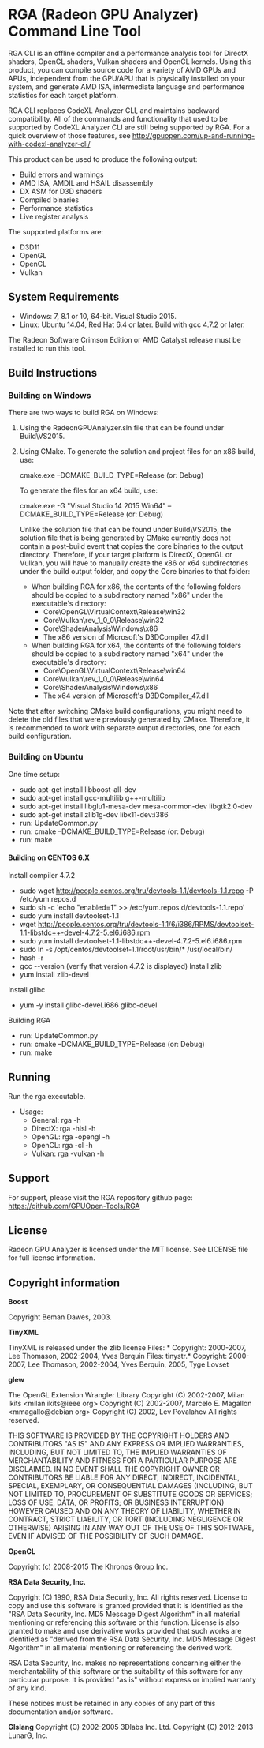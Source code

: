﻿# RGA (Radeon GPU Analyzer) Command Line Tool #

RGA CLI is an offline compiler and a performance analysis tool for DirectX shaders, OpenGL shaders,
Vulkan shaders and OpenCL kernels. Using this product, you can compile source code for a variety of AMD GPUs and APUs,
independent from the GPU/APU that is physically installed on your system, and generate AMD ISA, intermediate language 
and performance statistics for each target platform.

RGA CLI replaces CodeXL Analyzer CLI, and maintains backward compatibility. All of the commands and functionality that
used to be supported by CodeXL Analyzer CLI are still being supported by RGA. For a quick overview of those features,
see http://gpuopen.com/up-and-running-with-codexl-analyzer-cli/

This product can be used to produce the following output:
* Build errors and warnings
* AMD ISA, AMDIL and HSAIL disassembly
* DX ASM for D3D shaders
* Compiled binaries
* Performance statistics
* Live register analysis

The supported platforms are:
* D3D11
* OpenGL
* OpenCL
* Vulkan

## System Requirements ##

* Windows: 7, 8.1 or 10, 64-bit. Visual Studio 2015.
* Linux: Ubuntu 14.04, Red Hat 6.4 or later. Build with gcc 4.7.2 or later.

The Radeon Software Crimson Edition or AMD Catalyst release must be installed to run this tool.

## Build Instructions ##

### Building on Windows ###
There are two ways to build RGA on Windows:

1. Using the RadeonGPUAnalyzer.sln file that can be found under Build\VS2015.

2. Using CMake. To generate the solution and project files for an x86 build, use:

   cmake.exe –DCMAKE_BUILD_TYPE=Release (or: Debug) <full path to the RGA-Temp repo>
   
   To generate the files for an x64 build, use:
   
   cmake.exe -G "Visual Studio 14 2015 Win64"  –DCMAKE_BUILD_TYPE=Release (or: Debug) <full path to the RGA-Temp repo>
   
   Unlike the solution file that can be found under Build\VS2015, the solution file that is being generated by CMake currently
   does not contain a post-build event that copies the core binaries to the output directory. Therefore, if your target platform
   is DirectX, OpenGL or Vulkan, you will have to manually create the x86 or x64 subdirectories under the build output folder, and copy
   the Core binaries to that folder:
   * When building RGA for x86, the contents of the following folders should be copied to a subdirectory named "x86" under the executable's directory: 
     * Core\OpenGL\VirtualContext\Release\win32 
     * Core\Vulkan\rev_1_0_0\Release\win32 
     * Core\ShaderAnalysis\Windows\x86
     * The x86 version of Microsoft's D3DCompiler_47.dll 
   * When building RGA for x64, the contents of the following folders should be copied to a subdirectory named "x64" under the executable's directory: 
     * Core\OpenGL\VirtualContext\Release\win64
     * Core\Vulkan\rev_1_0_0\Release\win64
     * Core\ShaderAnalysis\Windows\x86
     * The x64 version of Microsoft's D3DCompiler_47.dll 
       
Note that after switching CMake build configurations, you might need to delete the old files that were previously generated by CMake. Therefore, 
it is recommended to work with separate output directories, one for each build configuration.

### Building on Ubuntu ###
One time setup:
* sudo apt-get install libboost-all-dev
* sudo apt-get install gcc-multilib g++-multilib
* sudo apt-get install libglu1-mesa-dev mesa-common-dev libgtk2.0-dev
* sudo apt-get install zlib1g-dev libx11-dev:i386
* run: UpdateCommon.py
* run: cmake –DCMAKE_BUILD_TYPE=Release (or: Debug) <full path to the RGA-Temp repo>
* run: make

#### Building on CENTOS 6.X ####
Install compiler 4.7.2
* sudo wget http://people.centos.org/tru/devtools-1.1/devtools-1.1.repo -P /etc/yum.repos.d
* sudo sh -c 'echo "enabled=1" >> /etc/yum.repos.d/devtools-1.1.repo'
* sudo yum install devtoolset-1.1
* wget http://people.centos.org/tru/devtools-1.1/6/i386/RPMS/devtoolset-1.1-libstdc++-devel-4.7.2-5.el6.i686.rpm
* sudo yum install devtoolset-1.1-libstdc++-devel-4.7.2-5.el6.i686.rpm
* sudo ln -s /opt/centos/devtoolset-1.1/root/usr/bin/* /usr/local/bin/
* hash -r
* gcc --version (verify that version 4.7.2 is displayed)
Install zlib
* yum install zlib-devel

Install glibc
* yum -y install glibc-devel.i686 glibc-devel
 
Building RGA
* run: UpdateCommon.py
* run: cmake –DCMAKE_BUILD_TYPE=Release (or: Debug) <full path to the RGA-Temp repo>
* run: make

## Running ##
Run the rga executable.

* Usage: 
  * General: rga -h
  * DirectX: rga -hlsl -h
  * OpenGL:  rga -opengl -h
  * OpenCL:  rga -cl -h
  * Vulkan:  rga -vulkan -h

## Support ##
For support, please visit the RGA repository github page: https://github.com/GPUOpen-Tools/RGA

## License ##
Radeon GPU Analyzer is licensed under the MIT license. See LICENSE file for full license information.

## Copyright information ##

**Boost**

Copyright Beman Dawes, 2003.
    
**TinyXML**

TinyXML is released under the zlib license
Files: *
Copyright: 2000-2007, Lee Thomason, 2002-2004, Yves Berquin 
Files: tinystr.*
Copyright: 2000-2007, Lee Thomason, 2002-2004, Yves Berquin, 2005, Tyge Lovset
    
**glew**

The OpenGL Extension Wrangler Library
Copyright (C) 2002-2007, Milan Ikits <milan ikits@ieee org>
Copyright (C) 2002-2007, Marcelo E. Magallon <mmagallo@debian org>
Copyright (C) 2002, Lev Povalahev
All rights reserved.

THIS SOFTWARE IS PROVIDED BY THE COPYRIGHT HOLDERS AND CONTRIBUTORS "AS IS" 
AND ANY EXPRESS OR IMPLIED WARRANTIES, INCLUDING, BUT NOT LIMITED TO, THE 
IMPLIED WARRANTIES OF MERCHANTABILITY AND FITNESS FOR A PARTICULAR PURPOSE
ARE DISCLAIMED. IN NO EVENT SHALL THE COPYRIGHT OWNER OR CONTRIBUTORS BE 
LIABLE FOR ANY DIRECT, INDIRECT, INCIDENTAL, SPECIAL, EXEMPLARY, OR 
CONSEQUENTIAL DAMAGES (INCLUDING, BUT NOT LIMITED TO, PROCUREMENT OF 
SUBSTITUTE GOODS OR SERVICES; LOSS OF USE, DATA, OR PROFITS; OR BUSINESS
INTERRUPTION) HOWEVER CAUSED AND ON ANY THEORY OF LIABILITY, WHETHER IN
CONTRACT, STRICT LIABILITY, OR TORT (INCLUDING NEGLIGENCE OR OTHERWISE)
ARISING IN ANY WAY OUT OF THE USE OF THIS SOFTWARE, EVEN IF ADVISED OF
THE POSSIBILITY OF SUCH DAMAGE.
    
**OpenCL**

Copyright (c) 2008-2015 The Khronos Group Inc.

**RSA Data Security, Inc.**

Copyright (C) 1990, RSA Data Security, Inc. All rights reserved.
License to copy and use this software is granted provided that
it is identified as the "RSA Data Security, Inc. MD5 Message
Digest Algorithm" in all material mentioning or referencing this 
software or this function.
License is also granted to make and use derivative works
provided that such works are identified as "derived from the RSA
Data Security, Inc. MD5 Message Digest Algorithm" in all
material mentioning or referencing the derived work.

RSA Data Security, Inc. makes no representations concerning
either the merchantability of this software or the suitability
of this software for any particular purpose.  It is provided "as
is" without express or implied warranty of any kind.

These notices must be retained in any copies of any part of this
documentation and/or software.
 
**Glslang**
Copyright (C) 2002-2005 3Dlabs Inc. Ltd.
Copyright (C) 2012-2013 LunarG, Inc.
